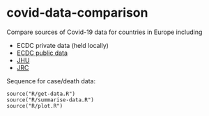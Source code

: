 # covid-data-comparison
 Compare sources of Covid-19 data for countries in Europe including
 - ECDC private data (held locally)
 - [ECDC public data](https://www.ecdc.europa.eu/en/publications-data/data-daily-new-cases-covid-19-eueea-country)
 - [JHU](https://github.com/CSSEGISandData/COVID-19)
 - [JRC](https://github.com/ec-jrc/COVID-19)

 Sequence for case/death data:
```
source("R/get-data.R")
source("R/summarise-data.R")
source("R/plot.R")
```
